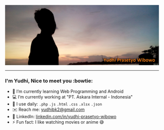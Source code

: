 <img src="yudhipw.jpg"/>
<hr></hr>

### I'm Yudhi, Nice to meet you :bowtie:

- :book: I’m currently learning Web Programming and Android
- :computer: I’m currently working at "PT. Askara Internal - Indonesia"
- :wrench: I use daily: `.php` `.js` `.html` `.css` `.xlsx` `.json`
- :envelope: Reach me: [yudhibk2@gmail.com](mailto:yudhibk2@gmail.com)
- :briefcase: LinkedIn: [linkedin.com/in/yudhi-prasetyo-wibowo](https://id.linkedin.com/in/yudhi-prasetyo-wibowo?_l=en_US)
- :zap: Fun fact: I like watching movies or anime :sweat_smile: